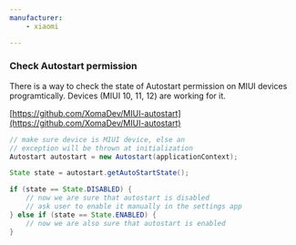 ```yaml
---
manufacturer: 
    - xiaomi

---
```



### Check Autostart permission

There is a way to check the state of Autostart permission on MIUI devices programtically.
Devices (MIUI 10, 11, 12) are working for it.

[https://github.com/XomaDev/MIUI-autostart](https://github.com/XomaDev/MIUI-autostart)


```java
// make sure device is MIUI device, else an 
// exception will be thrown at initialization
Autostart autostart = new Autostart(applicationContext);

State state = autostart.getAutoStartState();

if (state == State.DISABLED) {
    // now we are sure that autostart is disabled
    // ask user to enable it manually in the settings app    
} else if (state == State.ENABLED) {
    // now we are also sure that autostart is enabled
}
```
